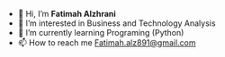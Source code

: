 - 👋 Hi, I’m **Fatimah Alzhrani**
- 👀 I’m interested in  Business and Technology Analysis
- 🌱 I’m currently learning Programing (Python)
- 📫 How to reach me Fatimah.alz891@gmail.com
